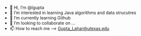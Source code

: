 - 👋 Hi, I’m @lgupta
- 👀 I’m interested in learning Java algorithms and data strucutres
- 🌱 I’m currently learning Github
- 💞️ I’m looking to collaborate on ...
- 📫 How to reach me --> Gupta_Lahar@utexas.edu

<!---
lgupta/lgupta is a ✨ special ✨ repository because its `README.md` (this file) appears on your GitHub profile.
You can click the Preview link to take a look at your changes.
--->
